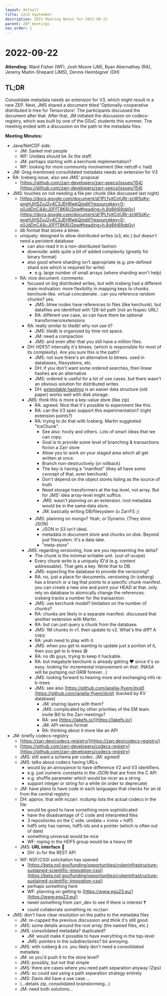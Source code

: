 ```yaml
---
layout: default
title: 22nd September
description: ZEPs Meeting Notes for 2022-09-22
parent: ZEP meetings
nav_order: 2
---
```


# 2022-09-22

**Attending:** Ward Fisher (WF), Josh Moore (JM), Ryan Abernathey (RA), Jeremy Maitin-Shepard (JMS), Dennis Heimbigner (DH)

## TL;DR

Consolidate metadata needs an extension for V3, which might result in a new ZEP. Next, JMS shared a document titled ‘Optionally-cooperative distributed b-tree for Tensorstore’. The participants discussed the document after that. After that, JM initiated the discussion on codecs-registry, which was built by one of the GSoC students this summer. The meeting ended with a discussion on the path to the metadata files.

**Meeting Minutes:**

- Java/NetCDF side:
  - JM: Sanket met people 
  - WF: Unidata should be 3x the staff.
  - JM: perhaps starting with a kerchunk implementation?
  - WF: looking for more community involvement (like netcdf-c had)
- JM: Greg mentioned consolidated metadata needs an extension for V3
- RA: Iceberg issue, also see JMS' proposal
  - [https://github.com/zarr-developers/zarr-specs/issues/154](https://github.com/zarr-developers/zarr-specs/issues/154)
- JMS: touches on not needing a file per chunk (like discussed last night)
  - [https://docs.google.com/document/d/1PLfyjtCnfJRr-zcWSxKy-gxgHJHSZvJ2y4C3JEHRwkQ/edit?resourcekey=0-o0JdDnC44cJ0FfT8K6U2pw#heading=h.8g8ih69qb0v](https://docs.google.com/document/d/1PLfyjtCnfJRr-zcWSxKy-gxgHJHSZvJ2y4C3JEHRwkQ/edit?resourcekey=0-o0JdDnC44cJ0FfT8K6U2pw#heading=h.8g8ih69qb0v)
  - db format that stores a btree.
  - uniquely: designed to allow distributed writes (s3, etc.) *but* doesn't need a peristent database
    - can also read it in a non-distributed fashion
    - downside: adds quite a bit of added complexity (greatly for binary format)
    - also good where sharding isn't appropriate (e.g. pre-defined shard size which is required for write)
      - e.g. large number of small arrays (where sharding won't help)
  - RA: nice document. comments:
    - focused on big distributed writes, but with iceberg had a different main motivation: more flexibility in mapping keys to chunks. kerchunk-like. virtual concatenate . can you reference random chunks? yes.
      - JMS: btree nodes have references to files (like kerchunk). but datafiles are identified with 128-bit path (not an fsspec URL)
      - RA: different use case, so can have them be optional transformers/extensions
    - RA: really similar to tiledb! why not use it?
      - JMS: tiledb is organized by time not space.
      - JM: need a compaction
      - JMS: and even after that you still have a million files.
    - DH: HDF5? internally it's btrees. (which is responsible for most of its complexity). Are you sure this is the path?
      - JMS: not sure there's an alternative to btrees. used in databases, filesystems, etc.
      - DH: if you don't want some ordered searches, then linear hashes are an alternative
      - JMS: ordered is useful for a lot of use cases. but there wasn't an obvious solution for distributed writes
      - DH: [extendable hashing](https://en.wikipedia.org/wiki/Extendible_hashing) is an easier data structure (old paper) works well with disk storage.
    - JMS: think this is more a key-value store (like zip)
      - RA: agreed. Nice that it's possible to experiment like this.
      - RA: can the V3 spec support this experimentation? (right extension points?)
      - RA: trying to do that with Iceberg. Martin suggested "IceChunk".
        - See also: hooty and others. Lots of smart ideas that we can copy.
        - Goal is to provide some level of branching & transactions for/on a Zarr store
        - Allow you to work on your staged area which all get written at once.
        - Branch non-destructively (or rollback)
        - The key is having a "manifest" (they all have some concept of that, even kerchunk)
        - Don't depend on the object stores listing as the source of truth
        - Need storage transformers at the top level, not array. But for JMS' idea array-level might suffice.
        - JMS: wasn't planning on an extension. root metadata would be in the same data store.
        - JM: basically writing DB/filesystem :+1: ZarrFS ;)
      - JMS: planning on mongo? Yeah, or Dynamo. (They store JSON)
        - JSON in S3 isn't ideal.
        - metadata in document store and chunks on disk. Beyond just filesystem. It's a data lake.
        - "meta-store"
    - JMS: regarding versioning, how are you representing the delta?
      - The chunk is the minimal writable unit. (out-of-scope)
      - Every chunk write is a uniquely ID'd (e.g. content addressable). That gets a key. Write that to DB.
      - JMS: expecting the database to provide the versioning?
      - RA: no, just a place for documents. versioning (in iceberg) has a branch or a tag that points to a specific chunk manifest. you can create a new one and point your HEAD at that. only rely on database to atomically change the references. iceberg tracks a number for the transaction.
      - JMS: use kerchunk model? limitation on the number of chunks?
      - RA: chunks are likely in a separate manifest. discussed that another extension with Martin.
      - RA: but can just query a chunk from the database.
      - JMS: 1M chunks in v1. then update to v2. What's the diff? A copy.
      - RA: yeah need to play with it.
      - JMS: when you get to wanting to update just a portion of it, then you get to b-trees :smile:
      - RA: no db guys, trying to keep it hackable.
      - RA: but megabyte kerchunk is already getting :heart: since it's so easy. looking for incremental improvement on _that_. (NASA will be pumping out GRIB forever...)
      - JMS: looking forward to hearing more and exchanging info re: b-trees
      - JMS: see also [https://github.com/janelia-flyem/dvid](https://github.com/janelia-flyem/dvid) (backed by KV database)
        - JM: sharing layers with them?
        - JMS: complicated by other priorities of the EM team. invite Bill to the Zarr meetings?
        - RA: see [https://lakefs.io/](https://lakefs.io/)
        - JM: API versus format
        - RA: thinking about it more like an API
- JM: briefly codecs-registry
  - [https://zarr.dev/codecs-registry/](https://zarr.dev/codecs-registry/)
  - [https://github.com/zarr-developers/codecs-registry](https://github.com/zarr-developers/codecs-registry)
  - JMS: still want a schema per codec. JM: agreed!
  - JMS: talks about codecs having URLs.
    - would by an annoyance to have difference V2 and V3 identifiers.
    - e.g. just numeric constants in the JSON that are from the C API
    - e.g. shuffle parameter which would be nicer as a string.
    - support integer or string for a while (in order to deprecate)
  - JM: have plans to have code in each languages that checks for an id from the central registry
  - DH: approx. that with nczarr. ncdump lists the actual codecs in the file
    - would be good to have something more sophisticated
    - have the disadvantage of C code and interpreted files
    - 3 repositories on the C side. unidata + irvine + hdf5
    - hdf5 only has names, hdf5-ids and a pointer (which is often out of date)
    - something universal would be nice
    - WF: roping in the HDF5 group would be a heavy lift
  - JMS: **URL interface** :rocket: 
    - DH: :+1: for the REST API
  - WF: NSF/CSSI solicitation has opened
    - [https://beta.nsf.gov/funding/opportunities/cyberinfrastructure-sustained-scientific-innovation-cssi](https://beta.nsf.gov/funding/opportunities/cyberinfrastructure-sustained-scientific-innovation-cssi)
    - perhaps something here
    - WF: planning on getting to [https://www.egu23.eu/](https://www.egu23.eu/)
    - tweet something from zarr_dev to see if there is interest :question: 
    - could collaborate something re: nc/zarr
- JMS: don't have clear resolution on the paths to the metadata files
  - JM: re-capped the previous discussion and think it's still good.
  - JMS: some details around the root array (the named files, etc.)
  - JMS: consolidated metadata? duplicated?
    - JM: would make it possible to have everything in the top-level
    - JMS: pointers in the subdirectories? bit annoying.
  - JMS: with iceberg & co. you likely don't need a consolidated metadata
  - JM: so you'd push it to the store level?
  - JMS: possibly, but not that simple
  - JMS: there are cases where you need path separation anyway (Zips)
  - JMS: so could see using a path separation strategy entirely
  - JMS: Davis did have a use case ...
  - (...details zip, consolidated brainstorming...)
  - JM: need both solutions...